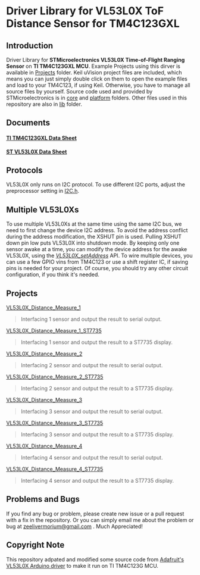 # Driver Library for VL53L0X ToF Distance Sensor for TM4C123GXL

## Introduction
Driver Library for **STMicroelectronics VL53L0X Time-of-Flight Ranging Sensor** on **TI TM4C123GXL MCU**. Example Projects using this dirver is available in [Projects](proj) folder. Keil uVision project files are included, which means you can just simply double click on them to open the example files and load to your TM4C123, if using Keil. Otherwise, you have to manage all source files by yourself. Source code used and provided by STMicroelectronics is in [core](lib/core) and [platform](lib/platform) folders. Other files used in this repository are also in [lib](lib) folder.

## Documents
#### [TI TM4C123GXL Data Sheet](http://www.ti.com/lit/ds/symlink/tm4c123gh6pm.pdf)
#### [ST VL53L0X Data Sheet](https://www.st.com/resource/en/datasheet/vl53l0x.pdf)

## Protocols
VL53L0X only runs on I2C protocol. To use different I2C ports, adjust the preprocessor setting in [I2C.h](lib/common/inc/I2C.h#L21).

## Multiple VL53L0Xs
To use multiple VL53L0Xs at the same time using the same I2C bus, we need to first change the device I2C address. To avoid the address conflict during the address modification, the XSHUT pin is used. Pulling XSHUT down pin low puts VL53L0X into shutdown mode. By keeping only one sensor awake at a time, you can modify the device address for the awake VL53L0X, using the [*VL53L0X_setAddress*](lib/VL53L0X/inc/VL53L0X.h#L66) API. To wire multiple devices, you can use a few GPIO vins from TM4C123 or use a shift register IC, if saving pins is needed for your project. Of course, you should try any other circuit configuration, if you think it's needed.

## Projects
[VL53L0X_Distance_Measure_1](proj/VL53L0X_Distance_Measure_1)
> Interfacing 1 sensor and output the result to serial output.

[VL53L0X_Distance_Measure_1_ST7735](proj/VL53L0X_Distance_Measure_1_ST7735)
> Interfacing 1 sensor and output the result to a ST7735 display.

[VL53L0X_Distance_Measure_2](proj/VL53L0X_Distance_Measure_2)
> Interfacing 2 sensor and output the result to serial output.

[VL53L0X_Distance_Measure_2_ST7735](proj/VL53L0X_Distance_Measure_2_ST7735)
> Interfacing 2 sensor and output the result to a ST7735 display.

[VL53L0X_Distance_Measure_3](proj/VL53L0X_Distance_Measure_3)
> Interfacing 3 sensor and output the result to serial output.

[VL53L0X_Distance_Measure_3_ST7735](proj/VL53L0X_Distance_Measure_3_ST7735)
> Interfacing 3 sensor and output the result to a ST7735 display.

[VL53L0X_Distance_Measure_4](proj/VL53L0X_Distance_Measure_4)
> Interfacing 4 sensor and output the result to serial output.

[VL53L0X_Distance_Measure_4_ST7735](proj/VL53L0X_Distance_Measure_4_ST7735)
> Interfacing 4 sensor and output the result to a ST7735 display.

## Problems and Bugs
If you find any bug or problem, please create new issue or a pull request with a fix in the repository.
Or you can simply email me about the problem or bug at zeelivermorium@gmail.com .
Much Appreciated!

## Copyright Note
This repository adpated and modified some source code from [Adafruit's VL53L0X Arduino driver](https://github.com/adafruit/Adafruit_VL53L0X) to make it run on TI TM4C123G MCU.
